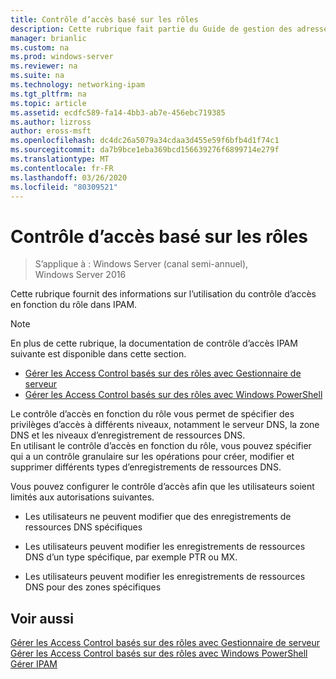 ```yaml
---
title: Contrôle d’accès basé sur les rôles
description: Cette rubrique fait partie du Guide de gestion des adresses IP (IPAM) de Windows Server 2016.
manager: brianlic
ms.custom: na
ms.prod: windows-server
ms.reviewer: na
ms.suite: na
ms.technology: networking-ipam
ms.tgt_pltfrm: na
ms.topic: article
ms.assetid: ecdfc589-fa14-4bb3-ab7e-456ebc719385
ms.author: lizross
author: eross-msft
ms.openlocfilehash: dc4dc26a5079a34cdaa3d455e59f6bfb4d1f74c1
ms.sourcegitcommit: da7b9bce1eba369bcd156639276f6899714e279f
ms.translationtype: MT
ms.contentlocale: fr-FR
ms.lasthandoff: 03/26/2020
ms.locfileid: "80309521"
---
```

# <a name="role-based-access-control"></a>Contrôle d’accès basé sur les rôles

>S’applique à : Windows Server (canal semi-annuel), Windows Server 2016

Cette rubrique fournit des informations sur l’utilisation du contrôle d’accès en fonction du rôle dans IPAM.  
  
> [!NOTE]  
> En plus de cette rubrique, la documentation de contrôle d’accès IPAM suivante est disponible dans cette section.  
>   
> -   [Gérer les Access Control basés sur des rôles avec Gestionnaire de serveur](../../technologies/ipam/Manage-Role-Based-Access-Control-with-Server-Manager.md)  
> -   [Gérer les Access Control basés sur des rôles avec Windows PowerShell](../../technologies/ipam/Manage-Role-Based-Access-Control-with-Windows-PowerShell.md)  
  
Le contrôle d’accès en fonction du rôle vous permet de spécifier des privilèges d’accès à différents niveaux, notamment le serveur DNS, la zone DNS et les niveaux d’enregistrement de ressources DNS.  
En utilisant le contrôle d’accès en fonction du rôle, vous pouvez spécifier qui a un contrôle granulaire sur les opérations pour créer, modifier et supprimer différents types d’enregistrements de ressources DNS.  
  
Vous pouvez configurer le contrôle d’accès afin que les utilisateurs soient limités aux autorisations suivantes.  
  
-   Les utilisateurs ne peuvent modifier que des enregistrements de ressources DNS spécifiques  
  
-   Les utilisateurs peuvent modifier les enregistrements de ressources DNS d’un type spécifique, par exemple PTR ou MX.  
  
-   Les utilisateurs peuvent modifier les enregistrements de ressources DNS pour des zones spécifiques  
  
## <a name="see-also"></a>Voir aussi  
[Gérer les Access Control basés sur des rôles avec Gestionnaire de serveur](../../technologies/ipam/Manage-Role-Based-Access-Control-with-Server-Manager.md)  
[Gérer les Access Control basés sur des rôles avec Windows PowerShell](../../technologies/ipam/Manage-Role-Based-Access-Control-with-Windows-PowerShell.md)  
[Gérer IPAM](Manage-IPAM.md)  
  


